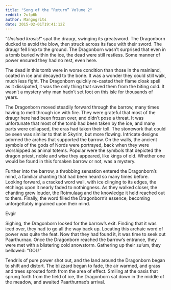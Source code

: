 ```yaml
---
title: "Song of the “Return” Volume 2"
reddit: 2ufp6b
author: Mangogrits
date: 2015-02-01T19:41:12Z
---
```


“*Unslaad krosis*!” spat the draugr, swinging its greatsword. The Dragonborn ducked to avoid the blow, then struck across its face with their sword. The draugr fell limp to the ground. The Dragonborn wasn’t surprised that even in a tomb buried within the ice, the dead were still restless. Some manner of power ensured they had no rest, even here.

The dead in this tomb were in worse condition than those in the mainland, coated in ice and decayed to the bone. It was a wonder they could still walk, much less fight. The Dragonborn quickly re-casted their flame cloak spell as it dissipated, it was the only thing that saved them from the biting cold. It wasn’t a mystery why man hadn’t set foot on this isle for thousands of years.

The Dragonborn moved steadily forward through the barrow, many times having to melt through ice with fire. They were grateful that most of the draugr here had been frozen over, and didn’t pose a threat. It was unfortunate that most of the tomb had been taken by the ice, and many parts were collapsed, the eras had taken their toll. The stonework that could be seen was similar to that in Skyrim, but more flowing. Intricate designs adorned the arches that supported the barrow. On the walls, the ancient symbols of the gods of Nords were portrayed, back when they were worshipped as animal totems. Popular were the symbols that depicted the dragon priest, noble and wise they appeared, like kings of old. Whether one would be found in this forsaken barrow or not, was a mystery.

Further into the barrow, a throbbing sensation entered the Dragonborn’s mind, a familiar chanting that had been heard so many times before. Looking forward, a cracked word wall, with ice clinging to its edges, the etchings upon it nearly faded to nothingness. As they walked closer, the chanting grew louder, the Rotmulaag and the knowledge it held reached out to them. Finally, the word filled the Dragonborn’s essence, becoming unforgettably ingrained upon their mind.

Evgir

Sighing, the Dragonborn looked for the barrow’s exit. Finding that it was iced over, they had to go all the way back up. Locating this archaic word of power was quite the feat. Now that they had found it, it was time to seek out Paarthurnax. Once the Dragonborn reached the barrow’s entrance, they were met with a blistering cold snowstorm. Gathering up their su’um, they bellowed: “GOL!”

Tendrils of pure power shot out, and the land around the Dragonborn began to shift and distort. The blizzard began to fade, the air warmed, and grass and trees sprouted forth from the area of effect. Smiling at the oasis that sprung forth from the field of ice, the Dragonborn sat down in the middle of the meadow, and awaited Paarthurnax’s arrival.
